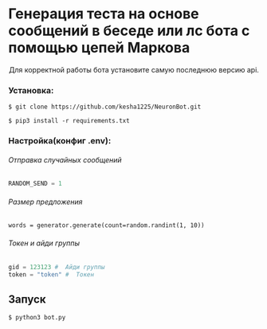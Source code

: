 
<h1>Генерация теста на основе сообщений в беседе или лс бота с помощью цепей Маркова</h1>
<p align="center">Для корректной работы бота установите самую последнюю версию api.
  
### Установка:
```
$ git clone https://github.com/kesha1225/NeuronBot.git

$ pip3 install -r requirements.txt
```
### Настройка(конфиг .env):

###### Отправка случайных сообщений
```python
RANDOM_SEND = 1 
```
###### Размер предложения
```
words = generator.generate(count=random.randint(1, 10)) 
```

###### Токен и айди группы
```python
gid = 123123 #  Айди группы
token = "token" #  Токен
```




## Запуск
```
$ python3 bot.py
```


